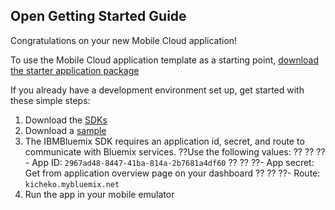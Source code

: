 Open Getting Started Guide
-----------------------------------------
Congratulations on your new Mobile Cloud application!

To use the Mobile Cloud application template as a starting point, [download the starter application package](https://ace.ng.bluemix.net:443/rest/../rest/apps/2967ad48-8447-41ba-814a-2b7681a4df60/starter-download)

If you already have a development environment set up, get started with these simple steps:

1. Download the [SDKs](https://www.ng.bluemix.net/docs/#starters/mobile/index.html#index)
2. Download a [sample](https://hub.jazz.net/user/mobilecloud)
3. The IBMBluemix SDK requires an application id, secret, and route to communicate with Bluemix services. ??Use the following values:
?? ?? ??- App ID: `2967ad48-8447-41ba-814a-2b7681a4df60`
?? ?? ??- App secret: Get from application overview page on your dashboard
?? ?? ??- Route: `kicheko.mybluemix.net` 
4. Run the app in your mobile emulator